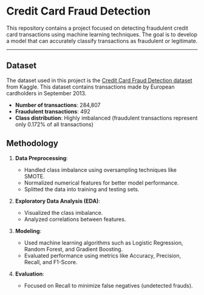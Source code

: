 # Credit Card Fraud Detection

This repository contains a project focused on detecting fraudulent credit card transactions using machine learning techniques. The goal is to develop a model that can accurately classify transactions as fraudulent or legitimate.

---

## Dataset

The dataset used in this project is the [Credit Card Fraud Detection dataset](https://www.kaggle.com/datasets/mlg-ulb/creditcardfraud?resource=download) from Kaggle. This dataset contains transactions made by European cardholders in September 2013.

- **Number of transactions**: 284,807
- **Fraudulent transactions**: 492
- **Class distribution**: Highly imbalanced (fraudulent transactions represent only 0.172% of all transactions)

## Methodology

1. **Data Preprocessing**:
   - Handled class imbalance using oversampling techniques like SMOTE.
   - Normalized numerical features for better model performance.
   - Splitted the data into training and testing sets.

2. **Exploratory Data Analysis (EDA)**:
   - Visualized the class imbalance.
   - Analyzed correlations between features.

3. **Modeling**:
   - Used machine learning algorithms such as Logistic Regression, Random Forest, and Gradient Boosting.
   - Evaluated performance using metrics like Accuracy, Precision, Recall, and F1-Score.

4. **Evaluation**:
   - Focused on Recall to minimize false negatives (undetected frauds).

